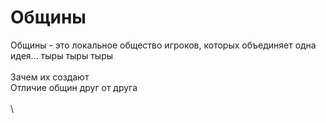 # Общины

Общины - это локальное общество игроков, которых объединяет одна идея... тыры тыры тыры\
\
Зачем их создают\
Отличие общин друг от друга\
\
\
